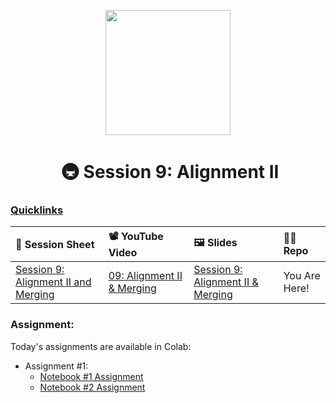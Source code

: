 <p align = "center" draggable=”false” ><img src="https://github.com/AI-Maker-Space/LLM-Dev-101/assets/37101144/d1343317-fa2f-41e1-8af1-1dbb18399719" 
     width="200px"
     height="auto"/>
</p>

<h1 align="center" id="heading"> 🚇 Session 9: Alignment II</h1>

### [Quicklinks](https://github.com/AI-Maker-Space/LLM-Engineering-Foundations-to-SLMs/tree/main/00_AIM_Quicklinks)

| 📰 Session Sheet | 📽️ YouTube Video  | 🖼️ Slides      | 👨‍💻 Repo         |
|:-----------------|:-----------------|:-----------------|:-----------------|
| [Session 9: Alignment II and Merging](https://www.notion.so/Session-9-Alignment-II-and-Merging-1a7cd547af3d805ca7bae487d35073a5) | [09: Alignment II & Merging](https://www.youtube.com/watch?v=VzTujojD1ho&ab_channel=AIMakerspace) |  [Session 9: Alignment II & Merging](https://www.canva.com/design/DAGZlbhGppY/Lmr8nwEG4T5p8vsY3pqOmw/view?utm_content=DAGZlbhGppY&utm_campaign=designshare&utm_medium=link2&utm_source=uniquelinks&utlId=h580ea460bf) | You Are Here! | 

### Assignment: 

Today's assignments are available in Colab:
- Assignment #1: 
    - [Notebook #1 Assignment](https://colab.research.google.com/drive/1YkkPh1tAGheA39b5DEMs1DalZ5cMsvpV?usp=sharing)
    - [Notebook #2 Assignment](https://colab.research.google.com/drive/1-H6vxZda7P-DEmenH2r6HOJBai_fAp1a?usp=sharing)
   
